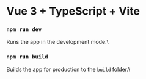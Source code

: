 # Vue 3 + TypeScript + Vite

### `npm run dev`

Runs the app in the development mode.\

### `npm run build`

Builds the app for production to the `build` folder.\

